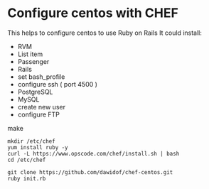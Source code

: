 Configure centos with CHEF
===================

This helps to configure centos to use Ruby on Rails
It could install:
	

- RVM
- List item
- Passenger
- Rails
- set bash_profile
- configure ssh ( port 4500 )
- PostgreSQL
- MySQL
- create new user
- configure FTP
	
make 

    mkdir /etc/chef
    yum install ruby -y
    curl -L https://www.opscode.com/chef/install.sh | bash
    cd /etc/chef
    
    git clone https://github.com/dawidof/chef-centos.git
    ruby init.rb
